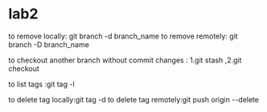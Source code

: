 # lab2
to remove locally: git branch -d branch_name
to remove remotely: git branch -D branch_name

to checkout another branch without commit
changes : 1.git stash ,2.git checkout <branch-name>

to list tags :git tag -l

to delete tag locally:git tag -d <tag-name>
to delete tag remotely:git push origin --delete <tag-name>

